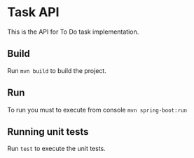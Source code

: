 # Task API
This is the API for To Do task implementation.

## Build
Run `mvn build` to build the project.

## Run
To run you must to execute from console `mvn spring-boot:run`

## Running unit tests
Run `test` to execute the unit tests.
 
